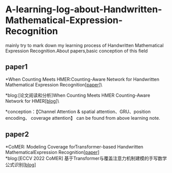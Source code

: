 # A-learning-log-about-Handwritten-Mathematical-Expression-Recognition
  mainly try to mark down my learning process of Handwritten Mathematical Expression Recognition.About papers,basic conception of this field
## paper1
*When Counting Meets HMER:Counting-Aware Network for Handwritten Mathematical Expression Recognition[[paper]](https://arxiv.org/abs/2207.11463)\

*blog:[论文阅读和分析]When Counting Meets HMER Counting-Aware Network for HMER[[blog]](https://blog.csdn.net/kper_yang/article/details/129351525)\

*conception：【Channel Attention & spatial attention、GRU、position encoding、 coverage attention】 can be found from above learning note. 

## paper2
*CoMER: Modeling Coverage forTransformer-based Handwritten MathematicalExpression Recognition[[paper]](https://arxiv.org/abs/2207.04410)\
*blog:[ECCV 2022 CoMER] 基于Transformer与覆盖注意力机制建模的手写数学公式识别[[blog]](https://blog.csdn.net/moxibingdao/article/details/127644505)
